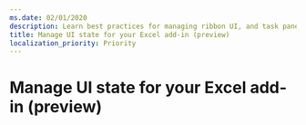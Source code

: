 ```yaml
---
ms.date: 02/01/2020
description: Learn best practices for managing ribbon UI, and task pane UI state in your Excel add-in.
title: Manage UI state for your Excel add-in (preview)
localization_priority: Priority
---
```


# Manage UI state for your Excel add-in (preview)